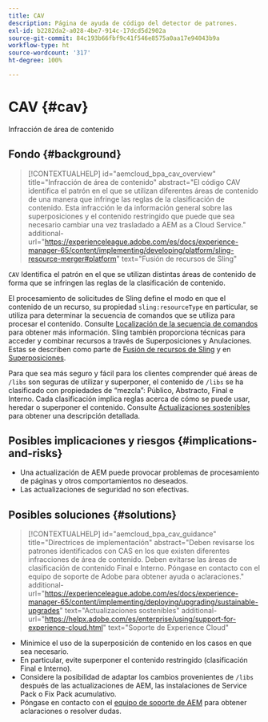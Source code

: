 ```yaml
---
title: CAV
description: Página de ayuda de código del detector de patrones.
exl-id: b2282da2-a028-4be7-914c-17dcd5d2902a
source-git-commit: 84c193b66fbf9c41f546e8575a0aa17e94043b9a
workflow-type: ht
source-wordcount: '317'
ht-degree: 100%

---
```


# CAV {#cav}

Infracción de área de contenido

## Fondo {#background}

>[!CONTEXTUALHELP]
>id="aemcloud_bpa_cav_overview"
>title="Infracción de área de contenido"
>abstract="El código CAV identifica el patrón en el que se utilizan diferentes áreas de contenido de una manera que infringe las reglas de la clasificación de contenido. Esta infracción le da información general sobre las superposiciones y el contenido restringido que puede que sea necesario cambiar una vez trasladado a AEM as a Cloud Service."
>additional-url="https://experienceleague.adobe.com/es/docs/experience-manager-65/content/implementing/developing/platform/sling-resource-merger#platform" text="Fusión de recursos de Sling"

`CAV` Identifica el patrón en el que se utilizan distintas áreas de contenido de forma que se infringen las reglas de la clasificación de contenido.

El procesamiento de solicitudes de Sling define el modo en que el contenido de un recurso, su propiedad `sling:resourceType` en particular, se utiliza para determinar la secuencia de comandos que se utiliza para procesar el contenido. Consulte [Localización de la secuencia de comandos](https://experienceleague.adobe.com/es/docs/experience-manager-65/content/implementing/developing/introduction/the-basics#locating-the-scrip) para obtener más información. Sling también proporciona técnicas para acceder y combinar recursos a través de Superposiciones y Anulaciones. Estas se describen como parte de [Fusión de recursos de Sling](https://experienceleague.adobe.com/es/docs/experience-manager-65/content/implementing/developing/platform/sling-resource-merger) y en [Superposiciones](https://experienceleague.adobe.com/es/docs/experience-manager-65/content/implementing/developing/platform/overlays).

Para que sea más seguro y fácil para los clientes comprender qué áreas de `/libs` son seguras de utilizar y superponer, el contenido de `/libs` se ha clasificado con propiedades de “mezcla”: Público, Abstracto, Final e Interno. Cada clasificación implica reglas acerca de cómo se puede usar, heredar o superponer el contenido. Consulte [Actualizaciones sostenibles](https://experienceleague.adobe.com/es/docs/experience-manager-65/content/implementing/deploying/upgrading/sustainable-upgrades) para obtener una descripción detallada.

## Posibles implicaciones y riesgos {#implications-and-risks}

* Una actualización de AEM puede provocar problemas de procesamiento de páginas y otros comportamientos no deseados.
* Las actualizaciones de seguridad no son efectivas.

## Posibles soluciones {#solutions}

>[!CONTEXTUALHELP]
>id="aemcloud_bpa_cav_guidance"
>title="Directrices de implementación"
>abstract="Deben revisarse los patrones identificados con CAS en los que existen diferentes infracciones de área de contenido. Deben evitarse las áreas de clasificación de contenido Final e Interno. Póngase en contacto con el equipo de soporte de Adobe para obtener ayuda o aclaraciones."
>additional-url="https://experienceleague.adobe.com/es/docs/experience-manager-65/content/implementing/deploying/upgrading/sustainable-upgrades" text="Actualizaciones sostenibles"
>additional-url="https://helpx.adobe.com/es/enterprise/using/support-for-experience-cloud.html" text="Soporte de Experience Cloud"

* Minimice el uso de la superposición de contenido en los casos en que sea necesario.
* En particular, evite superponer el contenido restringido (clasificación Final e Interno).
* Considere la posibilidad de adaptar los cambios provenientes de `/libs` después de las actualizaciones de AEM, las instalaciones de Service Pack o Fix Pack acumulativo.
* Póngase en contacto con el [equipo de soporte de AEM](https://helpx.adobe.com/es/enterprise/using/support-for-experience-cloud.html) para obtener aclaraciones o resolver dudas.
